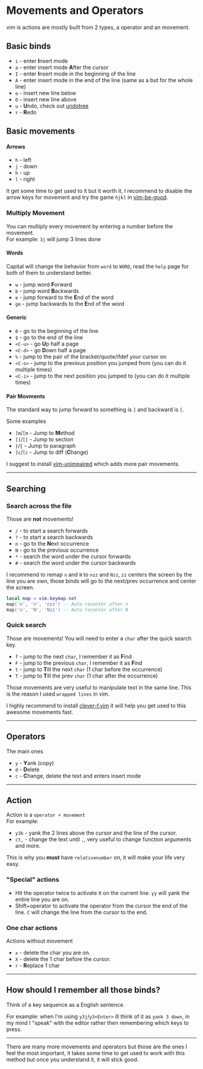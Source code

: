 # Movements and Operators
vim is actions are mostly built from 2 types, a operator and an movement.

## Basic binds
* `i` - enter **I**nsert mode
* `a` - enter insert mode **A**fter the cursor
* `I` - enter **I**nsert mode in the beginning of the line
* `A` - enter insert mode in the end of the line (same as a but for the whole line)
* `o` - insert new line below
* `O` - insert new line above
* `u` - **U**ndo, check out [undotree](https://github.com/mbbill/undotree)
* `r` - **R**edo


## Basic movements
#### Arrows
* `h` - left
* `j` - down
* `h` - up
* `l` - right

It get some time to get used to it but it worth it, I recommend to disable the arrow keys for movement and try the game `hjkl` in [vim-be-good](https://github.com/ThePrimeagen/vim-be-good).

### Multiply Movement
You can multiply every movement by entering a number before the movement. \
For example: `3j` will jump 3 lines done

#### Words
Capital will change the behavior from `word` to `WORD`, read the `help` page for both of them to understand better.

* `w` - jump word **F**orward
* `b` - jump word **B**ackwards
* `e` - jump forward to the **E**nd of the word
* `ge` - jump backwards to the **E**nd of the word

#### Generic
* `0` - go to the beginning of the line
* `$` - go to the end of the line
* `<C-u>` - go **U**p half a page
* `<C-d>` - go **D**own half a page
* `%` - jump to the pair of the bracket/quote/ifdef your cursor on
* `<C-o>` - jump to the previous position you jumped from (you can do it multiple times)
* `<C-i>` - jump to the next position you jumped to (you can do it multiple times)

#### Pair Movments
The standard way to jump forward to something is `]` and backward is `[`.

Some examples
* `]m`/`[m` - Jump to **M**ethod
* `]]`/`[[` - Jump to section
* `}`/`{` - Jump to paragraph
* `]c`/`[c` - Jump to diff (**C**hange)

I suggest to install [vim-unimpaired](https://github.com/tpope/vim-unimpaired) which adds more pair movements.

---

## Searching
### Search across the file
Those are **not** movements!
* `/` - to start a search forwards
* `?` - to start a search backwards
* `n` - go to the **N**ext occurrence
* `N` - go to the previous occurrence
* `*` - search the word under the cursor forwards
* `#` - search the word under the cursor backwards

I recommend to remap `n` and `N` to `nzz` and `Nzz`, `zz` centers the screen by the line you are own, those binds will go to the next/prev occurrence and center the screen.
```lua
local map = vim.keymap.set
map('n', 'n', 'nzz') -- Auto recenter after n
map('n', 'N', 'Nzz') -- Auto recenter after N
```

### Quick search
Those are movements! You will need to enter a `char` after the quick search key.
* `f` - jump to the next `char`, I remember it as **F**ind
* `F` - jump to the previous `char`, I remember it as **F**ind
* `t` - jump to **T**ill the next `char` (1 char before the occurrence)
* `T` - jump to **T**ill the prev `char` (1 char after the occurrence)

Those movements are very useful to manipulate text in the same line. This is the reason I used `wrapped lines` in vim.

I highly recommend to install [clever-f.vim](https://github.com/rhysd/clever-f.vim) it will help you get used to this awesome movements fast.

---

## Operators
The main ones
* `y` - **Y**ank (copy)
* `d` - **D**elete
* `c` - **C**hange, delete the text and enters insert mode

---

## Action
Action is a `operator + movement` \
For example: 
* `y3k` - yank the 2 lines above the cursor and the line of the cursor.
* `ct,` - change the text until `,`, very useful to change function arguments and more.

This is why you **must** have `relativenumber` on, it will make your life very easy.

### "Special" actions
* Hit the operator twice to activate it on the current line. `yy` will yank the entire line you are on.
* Shift+operator to activate the operator from the cursor the end of the line. `C` will change the line from the cursor to the end.

### One char actions
Actions without movement
* `x` - delete the char you are on.
* `X` - delete the 1 char before the cursor.
* `r` - **R**eplace 1 char

---

## How should I remember all those binds?
Think of a key sequence as a English sentence.

For example: when I'm using `y3j`/`y3<Enter>` ill think of it as `yank 3 down`, in my mind I "speak" with the editor rather then remembering which keys to press.

---

There are many more movements and operators but those are the ones I feel the most important, it takes some time to get used to work with this method but once you understand it, it will stick good.
